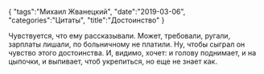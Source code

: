 {
    "tags":"Михаил Жванецкий",
    "date":"2019-03-06",
    "categories":"Цитаты",
    "title":"Достоинство"
}

Чувствуется, что ему рассказывали. Может, требовали, ругали, зарплаты лишали, по больничному не платили. Ну, чтобы сыграл он чувство этого достоинства. И, видимо, хочет: и голову поднимает, и на цыпочки, и выпивает, чтоб укрепиться, но еще не знает как.
